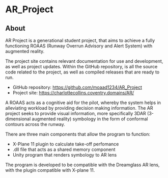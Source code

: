# AR_Project
## About
<!-- wp:paragraph -->
<p>AR Project is a generational student project, that aims to achieve a fully functioning ROAAS (Runway Overrun Advisory and Alert System) with augmented reality. </p>
<!-- /wp:paragraph -->

<!-- wp:paragraph -->
<p>The project site contains relevant documentation for use and development, as well as project updates. Within the GitHub repository, is all the source code related to the project, as well as compiled releases that are ready to run.</p>
<!-- /wp:paragraph -->

<!-- wp:list -->
<ul><li>GitHub repository: <a href="https://github.com/moaad1234/AR_Project">https://github.com/moaad1234/AR_Project</a></li><li>Project site: <a href="https://charlottecollins.coventry.domains/AR/">https://charlottecollins.coventry.domains/AR/</a></li></ul>
<!-- /wp:list -->

<!-- wp:paragraph -->
<p>A ROAAS acts as a cognitive aid for the pilot, whereby the system helps in alleviating workload by providing decision making information. The AR project seeks to provide visual information, more specifically 3DAR (3-dimensional augmented reality) symbology in the form of conformal contours across the runway.</p>
<!-- /wp:paragraph -->

<!-- wp:paragraph -->
<p>There are three main components that allow the program to function:</p>
<!-- /wp:paragraph -->

<!-- wp:list -->
<ul><li>X-Plane 11 plugin to calculate take-off perfomance</li><li>.dll file that acts as a shared memory component</li><li>Unity program that renders symbology to AR lens</li></ul>
<!-- /wp:list -->

<!-- wp:paragraph -->
<p>The program is developed to be compatible with the Dreamglass AR lens, with the plugin compatible with X-plane 11.</p>
<!-- /wp:paragraph -->
